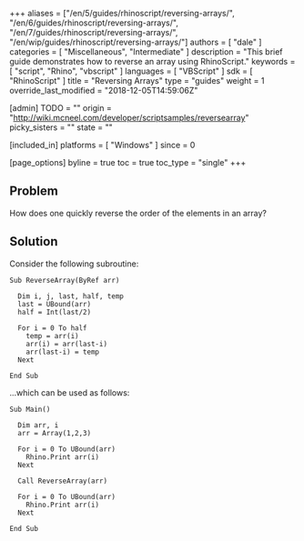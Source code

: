 +++
aliases = ["/en/5/guides/rhinoscript/reversing-arrays/", "/en/6/guides/rhinoscript/reversing-arrays/", "/en/7/guides/rhinoscript/reversing-arrays/", "/en/wip/guides/rhinoscript/reversing-arrays/"]
authors = [ "dale" ]
categories = [ "Miscellaneous", "Intermediate" ]
description = "This brief guide demonstrates how to reverse an array using RhinoScript."
keywords = [ "script", "Rhino", "vbscript" ]
languages = [ "VBScript" ]
sdk = [ "RhinoScript" ]
title = "Reversing Arrays"
type = "guides"
weight = 1
override_last_modified = "2018-12-05T14:59:06Z"

[admin]
TODO = ""
origin = "http://wiki.mcneel.com/developer/scriptsamples/reversearray"
picky_sisters = ""
state = ""

[included_in]
platforms = [ "Windows" ]
since = 0

[page_options]
byline = true
toc = true
toc_type = "single"
+++

 
## Problem

How does one quickly reverse the order of the elements in an array?


## Solution

Consider the following subroutine:

```vbnet
Sub ReverseArray(ByRef arr)

  Dim i, j, last, half, temp
  last = UBound(arr)
  half = Int(last/2)

  For i = 0 To half
    temp = arr(i)
    arr(i) = arr(last-i)
    arr(last-i) = temp
  Next

End Sub
```

...which can be used as follows:

```vbnet
Sub Main()

  Dim arr, i
  arr = Array(1,2,3)

  For i = 0 To UBound(arr)
    Rhino.Print arr(i)
  Next

  Call ReverseArray(arr)

  For i = 0 To UBound(arr)
    Rhino.Print arr(i)
  Next

End Sub
```
